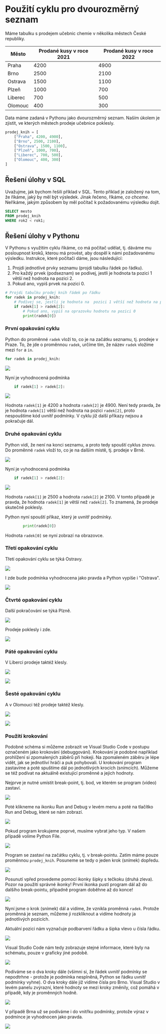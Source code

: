# Použití cyklu pro dvourozměrný seznam

Máme tabulku s prodejem učebnic chemie v několika městech České republiky.

| Město    | Prodané kusy v roce 2021 | Prodané kusy v roce 2022 |
| -------- | ----------------------------- | ---------------------------- |
| Praha    | 4200                       | 4900                      |
| Brno     | 2500                       | 2100                      |
| Ostrava  | 1500                       | 1100                      |
| Plzeň    | 1000                       | 700                       |
| Liberec  | 700                        | 500                       |
| Olomouc  | 400                        | 300                       |

Data máme zadaná v Pythonu jako dvourozměrný seznam. Naším úkolem je zjistit, ve kterých městech prodeje učebnice poklesly.

```py
prodej_knih = [
    ["Praha", 4200, 4900],
    ["Brno", 2500, 2100],
    ["Ostrava", 1500, 1100],
    ["Plzeň", 1000, 700],
    ["Liberec", 700, 500],
    ["Olomouc", 400, 300]
]
```

## Řešení úlohy v SQL

Uvažujme, jak bychom řešili příklad v SQL. Tento příklad je založený na tom, že říkáme, jaký by měl být výsledek. Jinak řečeno, říkáme, *co chceme*. Neříkáme, jakým způsobem by měl počítač k požadovanému výsledku dojít.

```sql
SELECT mesto
FROM prodej_knih
WHERE rok2 < rok1;
```

## Řešení úlohy v Pythonu

V Pythonu s využitím cyklu říkáme, co má počítač udělat, tj. dáváme mu posloupnost kroků, kterou má provést, aby dospěl k námi požadovanému výsledku. Instrukce, které počítači dáme, jsou následující:

1. Projdi jednotlivé prvky seznamu (projdi tabulku řádek po řádku).
1. Pro každý prvek (podseznam) se podívej, jestli je hodnota ta pozici 1 větší než hodnota na pozici 2.
1. Pokud ano, vypiš prvek na pozici 0.


```py
# Projdi tabulku prodej knih řádek po řádku
for radek in prodej_knih:
    # Podívej se, jestli je hodnota na  pozici 1 větší než hodnota na pozici 2
    if radek[1] > radek[2]:
        # Pokud ano, vypiš na oprazovku hodnotu na pozici 0
        print(radek[0])
```

### První opakování cyklu

Python do proměnné `radek` vloží to, co je na začátku seznamu, tj. prodeje v Praze. To, že jde o proměnnou `radek`, určíme tím, že název `radek` vložíme mezi `for` a `in`.

```py
for radek in prodej_knih:
```

![](assets/Cyklus-prubeh_1_1.drawio.svg)

Nyní je vyhodnocená podmínka

```py
    if radek[1] > radek[2]:
```

![](assets/Cyklus-prubeh_1_2.drawio.svg)

Hodnota `radek[1]` je 4200 a hodnota `radek[2]` je 4900. Není tedy pravda, že je hodnota `radek[1]` větší než hodnota na pozici `radek[2]`, proto nespouštíme kód uvnitř podmínky. V cyklu již další příkazy nejsou a pokračuje dál.


### Druhé opakování cyklu

Python vidí, že není na konci seznamu, a proto tedy spouští cyklus znovu. Do proměnné `radek` vloží to, co je na dalším místě, tj. prodeje v Brně.

![](assets/Cyklus-prubeh_2_1.drawio.svg)

Nyní je vyhodnocená podmínka

```py
    if radek[1] > radek[2]:
```

![](assets/Cyklus-prubeh_2_2.drawio.svg)

Hodnota `radek[1]` je 2500 a hodnota `radek[2]` je 2100. V tomto případě je pravda, že hodnota `radek[1]` je větší než `radek[2]`. To znamená, že prodeje skutečně poklesly.

Python nyní spouští příkaz, který je uvnitř podmínky.

```py
        print(radek[0])
```

Hodnota `radek[0]` se nyní zobrazí na obrazovce.

### Třetí opakování cyklu

Třetí opakování cyklu se týká Ostravy.

![](assets/Cyklus-prubeh_3_1.drawio.svg)

I zde bude podmínka vyhodnocena jako pravda a Python vypíše i "Ostrava".

![](assets/Cyklus-prubeh_3_2.drawio.svg)

### Čtvrté opakování cyklu

Další pokračování se týká Plzně.

![](assets/Cyklus-prubeh_4_1.drawio.svg)

Prodeje poklesly i zde.

![](assets/Cyklus-prubeh_4_2.drawio.svg)

### Páté opakování cyklu

V Liberci prodeje taktéž klesly.

![](assets/Cyklus-prubeh_5_1.drawio.svg)

![](assets/Cyklus-prubeh_5_2.drawio.svg)

### Šesté opakování cyklu

A v Olomouci též prodeje taktéž klesly.

![](assets/Cyklus-prubeh_6_1.drawio.svg)

![](assets/Cyklus-prubeh_6_2.drawio.svg)

### Použití krokování

Podobné schéma si můžeme zobrazit ve Visual Studio Code v postupu označeném jako krokování (debuggování). Krokování je podobné například prohlížení si zpomalených záběrů při hokeji. Na zpomaleném záběru je lépe vidět, jak se jednotliví hráči a puk pohybovali. U krokování program zastavíme a poté spuštíme dál po jednotlivých krocích (snímcích). Můžeme se též podívat na aktuálně existující proměnné a jejich hodnoty.

Nejprve je nutné umístit break-point, tj. bod, ve kterém se program (video) zastaví.

![](assets/debugging_01.png)

Poté klikneme na ikonku Run and Debug v levém menu a poté na tlačítko Run and Debug, které se nám zobrazí.

![](assets/debugging_02.png)

Pokud program krokujeme poprvé, musíme vybrat jeho typ. V našem případě volíme Python File.

![](assets/debugging_03.png)

Program se zastaví na začátku cyklu, tj. v break-pointu. Zatím máme pouze proměnnou `prodej_knih`. Posuneme se tedy o jeden krok (snímek) dopředu.

![](assets/debugging_04.png)

Posunutí vpřed provedeme pomocí ikonky šipky s tečkoku (druhá zleva). Pozor na použití správné ikonky! První ikonka pustí program dál až do dalšího break-pointu, případně program doběhne až do konce!

![](assets/debugging_05.png)

Nyní jsme o krok (snímek) dál a vidíme, že vznikla proměnná `radek`. Protože proměnná je seznam, můžeme ji rozkliknout a vidíme hodnoty ja jednotlivých pozicích.

Aktuální pozici nám vyznačuje podbarvení řádku a šipka vlevo u čísla řádku.

![](assets/debugging_06.png)

Visual Studio Code nám tedy zobrazuje stejné informace, které byly na schématu, pouze v graficky jiné podobě.

![](assets/Cyklus-prubeh_1_2.drawio.svg)

Podíváme se o dva kroky dále (všimni si, že řádek uvnitř podmínky se nepodtrhne - protože je podmínka nesplněná, Python se řádku uvnitř podmínky vyhne). O dva kroky dále již vidíme čísla pro Brno. Visual Studio v levém panelu zvýrazní, které hodnoty se mezi kroky změnily, což pomáhá v případě, kdy je proměnných hodně.

![](assets/debugging_07.png)

V případě Brna už se podíváme i do vnitřku podmínky, protože výraz v podmínce je vyhodnocen jako pravda.

![](assets/debugging_08.png)
